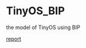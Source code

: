 # TinyOS_BIP
the model of TinyOS using BIP 

[report](https://fd1v2h7gsg.feishu.cn/docx/Czq1dg05yoc9G1xSS37cJ9dSncf#XiHldQlwBoHthFxs2cFcHAxFniX)
